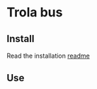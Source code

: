 # Trola bus

## Install
Read the installation [readme]

## Use

[readme]: /server/README.md "Installation readme"
